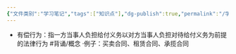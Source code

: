 ```yaml
---
{"文件类别":"学习笔记","tags":["知识点"],"dg-publish":true,"permalink":"/学习笔记studyup/知识点cheese/有偿行为/","dgPassFrontmatter":true,"created":"2024-09-13T08:54:47.361+08:00","updated":"2024-09-13T08:54:49.609+08:00"}
---
```


- 有偿行为：指一方当事人负担给付义务以对方当事人负担对待给付义务为前提的法律行为 #背诵/概念 
·例子：买卖合同、租赁合同、承揽合同